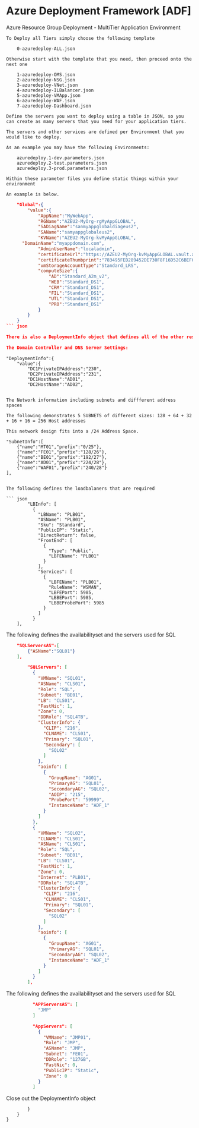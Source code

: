 # Azure Deployment Framework [ADF]

Azure Resource Group Deployment - MultiTier Application Environment

	To Deploy all Tiers simply choose the following template
		
		0-azuredeploy-ALL.json
		
	Otherwise start with the template that you need, then proceed onto the next one
	
		1-azuredeploy-OMS.json
		2-azuredeploy-NSG.json
		3-azuredeploy-VNet.json
		4-azuredeploy-ILBalancer.json
		5-azuredeploy-VMApp.json
		6-azuredeploy-WAF.json
		7-azuredeploy-Dashboard.json

	Define the servers you want to deploy using a table in JSON, so you can create as many servers that you need for your application tiers.

	The servers and other services are defined per Environment that you would like to deploy. 
	
	As an example you may have the following Environments:

		azuredeploy.1-dev.parameters.json
		azuredeploy.2-test.parameters.json
		azuredeploy.3-prod.parameters.json
	
	Within these parameter files you define static things within your environment

	An example is below.

``` json
    "Global":{
        "value":{
			"AppName":"MyWebApp",
			"RGName":"AZEU2-MyOrg-rgMyAppGLOBAL",
			"SADiagName":"sanmyappglobaldiageus2",
			"SAName":"samyappglobaleus2",
			"KVName":"AZEU2-MyOrg-kvMyAppGLOBAL",
      "DomainName":"myappdomain.com",
			"AdminUserName":"localadmin",
			"certificateUrl":"https://AZEU2-MyOrg-kvMyAppGLOBAL.vault.azure.net:443/secrets/appwildcard/6854efc0de4584ed4b0346d129fecb74c",
			"certificateThumbprint":"783495FED289452DE730F8F16D52C6BEF636047B",
			"vmStorageAccountType":"Standard_LRS",
			"computeSize":{
				"AD":"Standard_A2m_v2",
				"WEB":"Standard_DS1",
				"CRM":"Standard_DS1",
				"FIL":"Standard_DS1",
				"UTL":"Standard_DS1",
				"PRO":"Standard_DS1"
			}
		}
	}
``` json

There is also a DeploymentInfo object that defines all of the other resources in a deployment

The Domain Controller and DNS Server Settings:

```
	"DeploymentInfo":{
		"value":{
			"DC1PrivateIPAddress":"230",
			"DC2PrivateIPAddress":"231",
			"DC1HostName":"AD01",
			"DC2HostName":"AD02",
```

The Network information including subnets and diffferent address spaces

The following demonstrates 5 SUBNETS of different sizes: 128 + 64 + 32 + 16 + 16 = 256 Host addresses 

This network design fits into a /24 Address Space.

```
	"SubnetInfo":[
		{"name":"MT01","prefix":"0/25"},
		{"name":"FE01","prefix":"128/26"},
		{"name":"BE01","prefix":"192/27"},
		{"name":"AD01","prefix":"224/28"},
		{"name":"WAF01","prefix":"240/28"}
	],
```

The following defines the loadbalaners that are required

``` json
        "LBInfo": [
          {
            "LBName": "PLB01",
            "ASName": "PLB01",
            "Sku": "Standard",
            "PublicIP": "Static",
            "DirectReturn": false,
            "FrontEnd": [
              {
                "Type": "Public",
                "LBFEName": "PLB01"
              }
            ],
            "Services": [
              {
                "LBFEName": "PLB01",
                "RuleName": "WSMAN",
                "LBFEPort": 5985,
                "LBBEPort": 5985,
                "LBBEProbePort": 5985
              }
            ]
          }
	],
```

The following defines the availabilityset and the servers used for SQL

``` json
	"SQLServersAS":[
		{"ASName":"SQL01"}
	],

        "SQLServers": [
          {
            "VMName": "SQL01",
            "ASName": "CLS01",
            "Role": "SQL",
            "Subnet": "BE01",
            "LB": "CLS01",
            "FastNic": 1,
            "Zone": 0,
            "DDRole": "SQL4TB",
            "ClusterInfo": {
              "CLIP": "216",
              "CLNAME": "CLS01",
              "Primary": "SQL01",
              "Secondary": [
                "SQL02"
              ]
            },
            "aoinfo": [
              {
                "GroupName": "AG01",
                "PrimaryAG": "SQL01",
                "SecondaryAG": "SQL02",
                "AOIP": "215",
                "ProbePort": "59999",
                "InstanceName": "ADF_1"
              }
            ]
          },
          {
            "VMName": "SQL02",
            "CLNAME": "CLS01",
            "ASName": "CLS01",
            "Role": "SQL",
            "Subnet": "BE01",
            "LB": "CLS01",
            "FastNic": 1,
            "Zone": 0,
            "Internet": "PLB01",
            "DDRole": "SQL4TB",
            "ClusterInfo": {
              "CLIP": "216",
              "CLNAME": "CLS01",
              "Primary": "SQL01",
              "Secondary": [
                "SQL02"
              ]
            },
            "aoinfo": [
              {
                "GroupName": "AG01",
                "PrimaryAG": "SQL01",
                "SecondaryAG": "SQL02",
                "InstanceName": "ADF_1"
              }
            ]
          }
        ],

```

The following defines the availabilityset and the servers used for SQL

``` json
          "APPServersAS": [
            "JMP"
          ]

          "AppServers": [
            {
              "VMName": "JMP01",
              "Role": "JMP",
              "ASName": "JMP",
              "Subnet": "FE01",
              "DDRole": "127GB",
              "FastNic": 0,
              "PublicIP": "Static",
              "Zone": 0
            }
          ]
```
Close out the DeploymentInfo object

```
		}
	}
}
```
